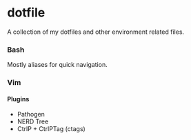 # dotfile

A collection of my dotfiles and other environment related files.

### Bash

Mostly aliases for quick navigation.

### Vim

#### Plugins

- Pathogen
- NERD Tree
- CtrlP + CtrlPTag (ctags)

